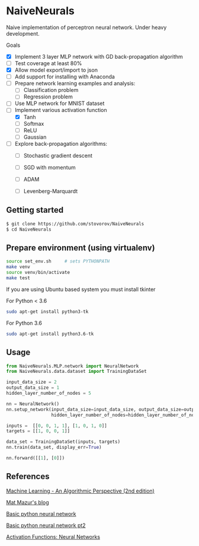 NaiveNeurals
============

Naive implementation of perceptron neural network. Under heavy development.


Goals

- [X] Implement 3 layer MLP network with GD back-propagation algorithm
- [ ] Test coverage at least 80%
- [X] Allow model export/import to json
- [ ] Add support for installing with Anaconda
- [ ] Prepare network learning examples and analysis:
    - [ ] Classification problem
    - [ ] Regression problem
- [ ] Use MLP network for MNIST dataset
- [ ] Implement various activation function
    - [x] Tanh
    - [ ] Softmax
    - [ ] ReLU
    - [ ] Gaussian
- [ ] Explore back-propagation algorithms:
    - [ ] Stochastic gradient descent
    - [ ] SGD with momentum
    - [ ] ADAM
    - [ ] Levenberg-Marquardt



Getting started
---------------

```bash
$ git clone https://github.com/stovorov/NaiveNeurals
$ cd NaiveNeurals
```


Prepare environment (using virtualenv)
--------------------------------------

```bash
source set_env.sh     # sets PYTHONPATH
make venv
source venv/bin/activate
make test
```

If you are using Ubuntu based system you must install tkinter

For Python < 3.6
```bash
sudo apt-get install python3-tk
```

For Python 3.6
```bash
sudo apt-get install python3.6-tk
```

Usage
-----


```python
from NaiveNeurals.MLP.network import NeuralNetwork
from NaiveNeurals.data.dataset import TrainingDataSet

input_data_size = 2
output_data_size = 1
hidden_layer_number_of_nodes = 5

nn = NeuralNetwork()
nn.setup_network(input_data_size=input_data_size, output_data_size=output_data_size,
                 hidden_layer_number_of_nodes=hidden_layer_number_of_nodes)

inputs =  [[0, 0, 1, 1], [1, 0, 1, 0]]
targets = [[1, 0, 0, 1]]

data_set = TrainingDataSet(inputs, targets)
nn.train(data_set, display_err=True)

nn.forward([[1], [0]])
```

References
----------

[Machine Learning - An Algorithmic Perspective (2nd edition)][1]

[Mat Mazur's blog][2]

[Basic python neural network][3]

[Basic python neural network pt2][4]

[Activation Functions: Neural Networks][5]

[1]: https://www.amazon.com/Machine-Learning-Algorithmic-Perspective-Recognition/dp/1466583282?undefined
[2]: https://mattmazur.com/2015/03/17/a-step-by-step-backpropagation-example/
[3]: https://iamtrask.github.io/2015/07/12/basic-python-network/
[4]: https://iamtrask.github.io/2015/07/27/python-network-part2/
[5]: https://towardsdatascience.com/activation-functions-neural-networks-1cbd9f8d91d6

